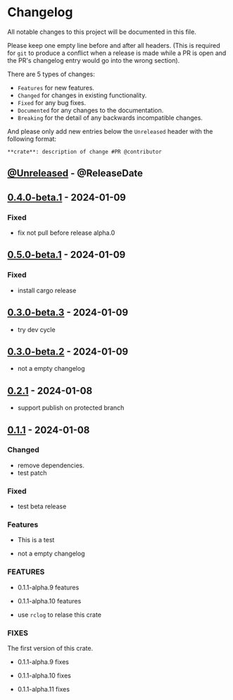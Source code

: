 # Changelog

All notable changes to this project will be documented in this file.

Please keep one empty line before and after all headers. (This is required for `git` to produce a conflict when a release is made while a PR is open and the PR's changelog entry would go into the wrong section).

There are 5 types of changes:

- `Features` for new features.
- `Changed` for changes in existing functionality.
- `Fixed` for any bug fixes.
- `Documented` for any changes to the documentation.
- `Breaking` for the detail of any backwards incompatible changes.

And please only add new entries below the `Unreleased` header with the following format:

    **crate**: description of change #PR @contributor

<!-- next-header -->

## [@Unreleased](https://github.com/RibirX/Ribir/compare/v0.4.0-beta.1...HEAD) - @ReleaseDate

## [0.4.0-beta.1](https://github.com/RibirX/Ribir/compare/v0.5.0-beta.1...v0.4.0-beta.1) - 2024-01-09

### Fixed

- fix not pull before release alpha.0

## [0.5.0-beta.1](https://github.com/RibirX/Ribir/compare/v0.3.0-beta.3...v0.5.0-beta.1) - 2024-01-09

### Fixed

- install cargo release

## [0.3.0-beta.3](https://github.com/RibirX/Ribir/compare/v0.3.0-beta.2...v0.3.0-beta.3) - 2024-01-09

- try dev cycle

## [0.3.0-beta.2](https://github.com/RibirX/Ribir/compare/v0.3.0-beta.1...v0.3.0-beta.2) - 2024-01-09

- not a empty changelog

## [0.2.1](https://github.com/RibirX/Ribir/compare/v0.2.1-alpha.2...v0.2.1) - 2024-01-08

- support publish on protected branch

## [0.1.1](https://github.com/RibirX/Ribir/compare/v0.1.1-beta.1...v0.1.1) - 2024-01-08

### Changed

- remove dependencies.
- test patch

### Fixed

- test beta release

### Features

<!-- next-url -->

- This is a test

- not a empty changelog

### FEATURES

- 0.1.1-alpha.9 features

- 0.1.1-alpha.10 features

- use `rclog` to relase this crate

### FIXES

The first version of this crate.

- 0.1.1-alpha.9 fixes

- 0.1.1-alpha.10 fixes

- 0.1.1-alpha.11 fixes
